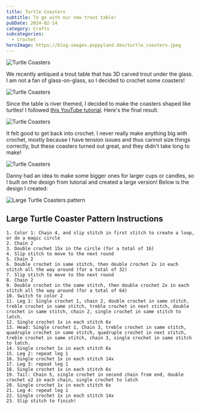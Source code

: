```yaml
---
title: Turtle Coasters
subtitle: To go with our new trout table!
pubDate: 2024-02-14
category: Crafts
subcategories:
  - Crochet
heroImage: https://blog-images.poppyland.dev/turtle_coasters.jpeg
---
```


![Turtle Coasters](https://blog-images.poppyland.dev/turtle_coasters_on_table.jpeg)

We recently antiqued a trout table that has 3D carved trout under the glass. I am not a fan of glass-on-glass, so I decided to crochet some coasters!

![Turtle Coasters](https://blog-images.poppyland.dev/turtle_coasters.gif)

Since the table is river themed, I decided to make the coasters shaped like turtles! I followed [this YouTube tutorial](https://youtu.be/GstprIsKh5s?si=qPxZYzRs8H_u9sSc). Here's the final result.

![Turtle Coasters](https://blog-images.poppyland.dev/turtle_coasters.jpeg)

It felt good to get back into crochet. I never really make anything big with crochet, mostly because I have tension issues and thus cannot size things correctly, but these coasters turned out great, and they didn't take long to make!

![Turtle Coasters](https://blog-images.poppyland.dev/big_turtle_coaster.jpeg)

Danny had an idea to make some bigger ones for larger cups or candles, so I built on the design from tutorial and created a large version! Below is the design I created:

![Large Turtle Coasters pattern](https://blog-images.poppyland.dev/large_turtle_pattern.jpeg)

## Large Turtle Coaster Pattern Instructions

```
1. Color 1: Chain 4, and slip stitch in first stitch to create a loop, or do a magic circle
2. Chain 2
3. Double crochet 15x in the circle (for a total of 16)
4. Slip stitch to move to the next round
5. Chain 2
6. Double crochet in same stitch, then double crochet 2x in each stitch all the way around (for a total of 32)
7. Slip stitch to move to the next round
8. Chain 2
9. Double crochet in the same stitch, then double crochet 2x in each stitch all the way around (for a total of 64)
10. Switch to color 2
11. Leg 1: Single crochet 1, chain 2, double crochet in same stitch, treble crochet in same stitch, treble crochet in next stitch, double crochet in same stitch, chain 2, single crochet in same stitch to latch.
12. Single crochet 1x in each stitch 6x
13. Head: Single crochet 1, Chain 3, treble crochet in same stitch, quadruple crochet in same stitch, quadruple crochet in next stitch, treble crochet in same stitch, chain 3, single crochet in same stitch to latch.
14. Single crochet 1x in each stitch 6x
15. Leg 2: repeat leg 1
16. Single crochet 1x in each stitch 14x
17. Leg 3: repeat leg 1
18. Single crochet 1x in each stitch 6x
19. Tail: Chain 5, single crochet in second chain from end, double crochet x2 in each chain, single crochet to latch
20. Single crochet 1x in each stitch 6x
21. Leg 4: repeat leg 1
22. Single crochet 1x in each stitch 14x
23. Slip stitch to finish!
```